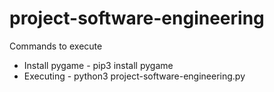 # project-software-engineering
Commands to execute
- Install pygame - pip3 install pygame
- Executing - python3 project-software-engineering.py
